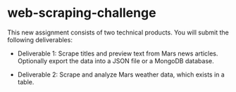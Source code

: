 # web-scraping-challenge

This new assignment consists of two technical products. You will submit the following deliverables:

  * Deliverable 1: Scrape titles and preview text from Mars news articles. Optionally export the data into a JSON file or a MongoDB database.

  * Deliverable 2: Scrape and analyze Mars weather data, which exists in a table.

